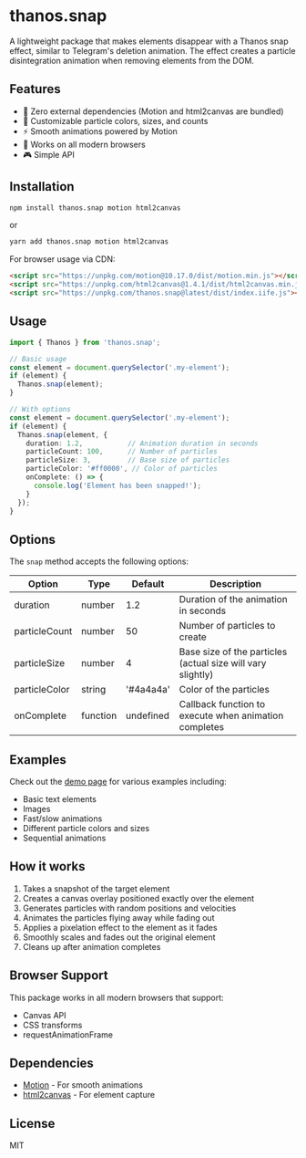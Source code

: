 # thanos.snap

A lightweight package that makes elements disappear with a Thanos snap effect, similar to Telegram's deletion animation. The effect creates a particle disintegration animation when removing elements from the DOM.

## Features

- 🎯 Zero external dependencies (Motion and html2canvas are bundled)
- 🎨 Customizable particle colors, sizes, and counts
- ⚡ Smooth animations powered by Motion
- 📱 Works on all modern browsers
- 🎮 Simple API

## Installation

```bash
npm install thanos.snap motion html2canvas
```

or

```bash
yarn add thanos.snap motion html2canvas
```

For browser usage via CDN:
```html
<script src="https://unpkg.com/motion@10.17.0/dist/motion.min.js"></script>
<script src="https://unpkg.com/html2canvas@1.4.1/dist/html2canvas.min.js"></script>
<script src="https://unpkg.com/thanos.snap@latest/dist/index.iife.js"></script>
```

## Usage

```typescript
import { Thanos } from 'thanos.snap';

// Basic usage
const element = document.querySelector('.my-element');
if (element) {
  Thanos.snap(element);
}

// With options
const element = document.querySelector('.my-element');
if (element) {
  Thanos.snap(element, {
    duration: 1.2,           // Animation duration in seconds
    particleCount: 100,      // Number of particles
    particleSize: 3,         // Base size of particles
    particleColor: '#ff0000', // Color of particles
    onComplete: () => {
      console.log('Element has been snapped!');
    }
  });
}
```

## Options

The `snap` method accepts the following options:

| Option | Type | Default | Description |
|--------|------|---------|-------------|
| duration | number | 1.2 | Duration of the animation in seconds |
| particleCount | number | 50 | Number of particles to create |
| particleSize | number | 4 | Base size of the particles (actual size will vary slightly) |
| particleColor | string | '#4a4a4a' | Color of the particles |
| onComplete | function | undefined | Callback function to execute when animation completes |

## Examples

Check out the [demo page](demo/index.html) for various examples including:
- Basic text elements
- Images
- Fast/slow animations
- Different particle colors and sizes
- Sequential animations

## How it works

1. Takes a snapshot of the target element
2. Creates a canvas overlay positioned exactly over the element
3. Generates particles with random positions and velocities
4. Animates the particles flying away while fading out
5. Applies a pixelation effect to the element as it fades
6. Smoothly scales and fades out the original element
7. Cleans up after animation completes

## Browser Support

This package works in all modern browsers that support:
- Canvas API
- CSS transforms
- requestAnimationFrame

## Dependencies

- [Motion](https://motion.dev/) - For smooth animations
- [html2canvas](https://html2canvas.hertzen.com/) - For element capture

## License

MIT 